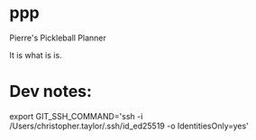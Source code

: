 # ppp
Pierre's Pickleball Planner

It is what is is.



# Dev notes:

export GIT_SSH_COMMAND='ssh -i /Users/christopher.taylor/.ssh/id_ed25519 -o IdentitiesOnly=yes'
